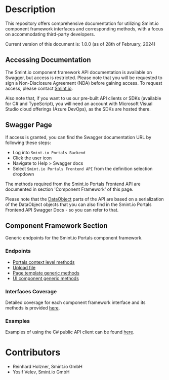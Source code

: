 Description
===========
This repository offers comprehensive documentation for utilizing Smint.io component framework interfaces and corresponding methods, with a focus on accommodating third-party developers.

Current version of this document is: 1.0.0 (as of 28th of February, 2024)

## Accessing Documentation

The Smint.io component framework API documentation is available on Swagger, but access is restricted.
Please note that you will be requested to sign a Non-Disclosure Agreement (NDA) before gaining access. 
To request access, please contact [Smint.io](mailto:support@smint.io).

Also note that, if you want to us our pre-built API clients or SDKs (available for C# and TypeScript), 
you will need an account with Microsoft Visual Studio cloud offerings (Azure DevOps), as the SDKs are hosted there.

## Swagger Page

If access is granted, you can find the Swagger documentation URL by following these steps:

- Log into `Smint.io Portals Backend`
- Click the user icon
- Navigate to Help > Swagger docs
- Select `Smint.io Portals Frontend API` from the definition selection dropdown

The methods required from the Smint.io Portals Frontend API are documented in section 'Component Framework' of this page.

Please note that the [DataObject](/ComponentFramework/Models/DataObjects/DataObject.md) parts of the API are based on a serialization of the DataObject objects that you can also find in the Smint.io Portals Frontend API Swagger Docs - so you can refer to that.

## Component Framework Section

Generic endpoints for the Smint.io Portals component framework.

### Endpoints

- [Portals context level methods](ComponentFramework/Endpoints/PortalContextLevelReadme.md)
- [Upload file](ComponentFramework/Endpoints/UploadFileReadme.md)
- [Page template generic methods](ComponentFramework/Endpoints/PageConfigurationGenericReadme.md)
- [UI component generic methods](ComponentFramework/Endpoints/ComponentConfigurationGenericReadme.md)

### Interfaces Coverage

Detailed coverage for each component framework interface and its methods is provided [here](/ComponentFramework/Interfaces/README.md).

### Examples

Examples of using the C# public API client can be found [here](/Examples/NetCore/Portals-ComponentFramework-Interfaces-Test/).

Contributors
============

- Reinhard Holzner, Smint.io GmbH
- Yosif Velev, Smint.io GmbH
